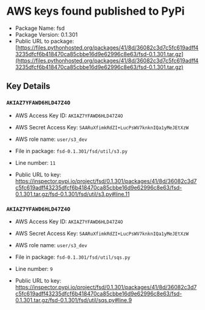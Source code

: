 # AWS keys found published to PyPi

* Package Name: fsd
* Package Version: 0.1.301
* Public URL to package: [https://files.pythonhosted.org/packages/41/8d/36082c3d7c5fc619adff43235dfcf6b418470ca85cbbe16d9e62996c8e63/fsd-0.1.301.tar.gz](https://files.pythonhosted.org/packages/41/8d/36082c3d7c5fc619adff43235dfcf6b418470ca85cbbe16d9e62996c8e63/fsd-0.1.301.tar.gz)

## Key Details

### `AKIAZ7YFAWD6HLD47Z4O`

* AWS Access Key ID: `AKIAZ7YFAWD6HLD47Z4O`
* AWS Secret Access Key: `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` 
* AWS role name: `user/s3_dev`
* File in package: `fsd-0.1.301/fsd/util/s3.py`
* Line number: `11`

* Public URL to key: https://inspector.pypi.io/project/fsd/0.1.301/packages/41/8d/36082c3d7c5fc619adff43235dfcf6b418470ca85cbbe16d9e62996c8e63/fsd-0.1.301.tar.gz/fsd-0.1.301/fsd/util/s3.py#line.11



### `AKIAZ7YFAWD6HLD47Z4O`

* AWS Access Key ID: `AKIAZ7YFAWD6HLD47Z4O`
* AWS Secret Access Key: `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` 
* AWS role name: `user/s3_dev`
* File in package: `fsd-0.1.301/fsd/util/sqs.py`
* Line number: `9`

* Public URL to key: https://inspector.pypi.io/project/fsd/0.1.301/packages/41/8d/36082c3d7c5fc619adff43235dfcf6b418470ca85cbbe16d9e62996c8e63/fsd-0.1.301.tar.gz/fsd-0.1.301/fsd/util/sqs.py#line.9


